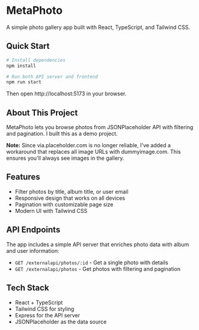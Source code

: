 # MetaPhoto

A simple photo gallery app built with React, TypeScript, and Tailwind CSS.

## Quick Start

```bash
# Install dependencies
npm install

# Run both API server and frontend
npm run start
```

Then open http://localhost:5173 in your browser.

## About This Project

MetaPhoto lets you browse photos from JSONPlaceholder API with filtering and pagination. I built this as a demo project.

**Note:** Since via.placeholder.com is no longer reliable, I've added a workaround that replaces all image URLs with dummyimage.com. This ensures you'll always see images in the gallery.

## Features

- Filter photos by title, album title, or user email
- Responsive design that works on all devices
- Pagination with customizable page size
- Modern UI with Tailwind CSS

## API Endpoints

The app includes a simple API server that enriches photo data with album and user information:

- `GET /externalapi/photos/:id` - Get a single photo with details
- `GET /externalapi/photos` - Get photos with filtering and pagination

## Tech Stack

- React + TypeScript
- Tailwind CSS for styling
- Express for the API server
- JSONPlaceholder as the data source
